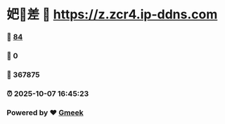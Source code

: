# 妑🔭差 :link: https://z.zcr4.ip-ddns.com 
### :page_facing_up: [84](https://z.zcr4.ip-ddns.com/tag.html) 
### :speech_balloon: 0 
### :hibiscus: 367875 
### :alarm_clock: 2025-10-07 16:45:23 
### Powered by :heart: [Gmeek](https://github.com/Meekdai/Gmeek)
